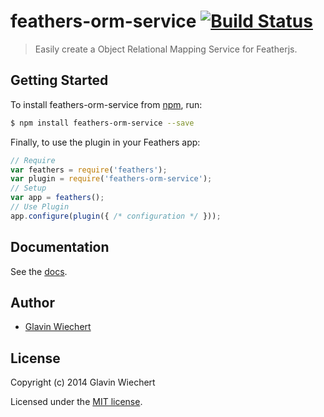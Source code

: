 # feathers-orm-service [![Build Status](https://travis-ci.org/Glavin001/feathers-orm-service.png?branch=master)](https://travis-ci.org/Glavin001/feathers-orm-service)

> Easily create a Object Relational Mapping Service for Featherjs.

## Getting Started

To install feathers-orm-service from [npm](https://www.npmjs.org/), run:

```bash
$ npm install feathers-orm-service --save
```

Finally, to use the plugin in your Feathers app:

```javascript
// Require
var feathers = require('feathers');
var plugin = require('feathers-orm-service');
// Setup
var app = feathers();
// Use Plugin
app.configure(plugin({ /* configuration */ }));
```

## Documentation

See the [docs](docs/).

## Author

- [Glavin Wiechert](https://github.com/Glavin001)

## License

Copyright (c) 2014 Glavin Wiechert

Licensed under the [MIT license](LICENSE).